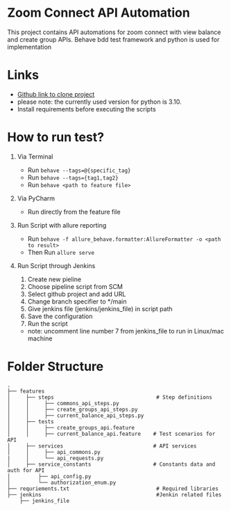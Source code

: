 # Zoom Connect API Automation

This project contains API automations for zoom connect with view balance and create group APIs.
Behave bdd test framework and python is used for implementation

# Links

* [Github link to clone project](https://github.com/vishnumj005/zoomconnect-api-automation.git)
* please note: the currently used version for python is 3.10.
* Install requirements before executing the scripts


# How to run test?

1. Via Terminal

    * Run `behave --tags=@{specific_tag}`
    * Run `behave --tags={tag1,tag2}`
    * Run `behave <path to feature file>`

2. Via PyCharm
    * Run directly from the feature file

3. Run Script with allure reporting
   * Run `behave -f allure_behave.formatter:AllureFormatter -o <path to result>`
   * Then Run `allure serve`

4. Run Script through Jenkins
   1. Create new pieline
   2. Choose pipeline script from SCM
   3. Select github project and add URL
   4. Change branch specifier to */main
   5. Give jenkins file (jenkins/jenkins_file) in script path 
   6. Save the configuration
   7. Run the script
   * note: uncomment line number 7 from jenkins_file to run in Linux/mac machine
   
# Folder Structure

	.
	├── features
	│     ├── steps                                 # Step definitions
	│     │     ├── commons_api_steps.py
	│     │     ├── create_groups_api_steps.py                           
	│     │     ├── current_balance_api_steps.py
	│     ├── tests
	│     │     ├── create_groups_api.feature                     	
	│     │     ├── current_balance_api.feature    # Test scenarios for API
	│     ├── services                             # API services
	│     │     ├── api_commons.py
  	|     │     └── api_requests.py
    │     ├── service_constants                    # Constants data and auth for API
    │         ├── api_config.py
	│         └── authorization_enum.py
	├── requriements.txt                            # Required libraries
    ├── jenkins                                     #Jenkin related files
        ├── jenkins_file